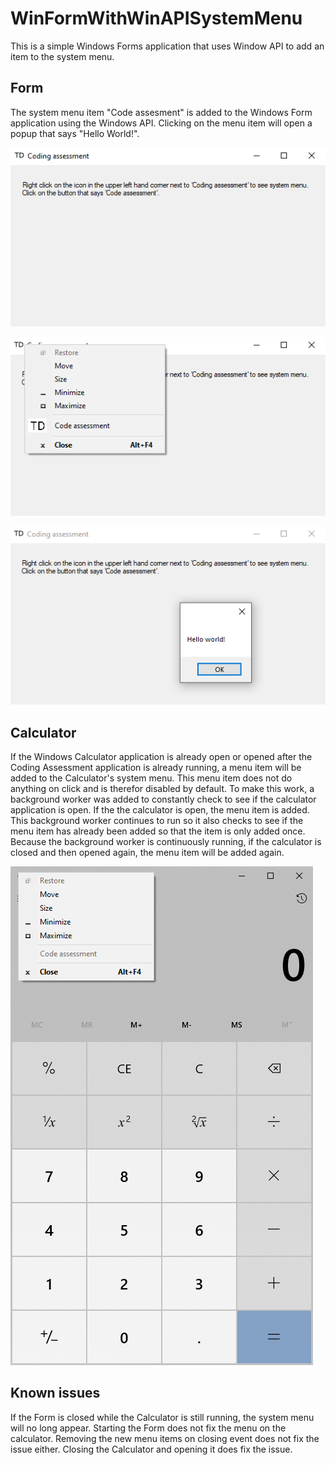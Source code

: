 # WinFormWithWinAPISystemMenu
This is a simple Windows Forms application that uses Window API to add an item to the system menu.  

## Form

The system menu item "Code assesment" is added to the Windows Form application using the Windows API.  Clicking on the menu item will open a popup that says "Hello World!".

![Form](Screenshots/Form.png?raw=true "Form")

![System menu](Screenshots/SystemMenu.png?raw=true "System menu")

![Pop up](Screenshots/Popup.png?raw=true "Pop up")

## Calculator

If the Windows Calculator application is already open or opened after the Coding Assessment application is already running, a menu item will be added to the Calculator's system menu.  This menu item does not do anything on click and is therefor disabled by default.  To make this work, a background worker was added to constantly check to see if the calculator application is open.  If the the calculator is open, the menu item is added.  This background worker continues to run so it also checks to see if the menu item has already been added so that the item is only added once.  Because the background worker is continuously running, if the calculator is closed and then opened again, the menu item will be added again.

![Calculator](Screenshots/Calculator.png?raw=true "Calculator")

## Known issues

If the Form is closed while the Calculator is still running, the system menu will no long appear.  Starting the Form does not fix the menu on the calculator.  Removing the new menu items on closing event does not fix the issue either.  Closing the Calculator and opening it does fix the issue.


